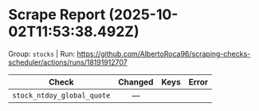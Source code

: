 # Scrape Report (2025-10-02T11:53:38.492Z)

Group: `stocks`  |  Run: https://github.com/AlbertoRoca96/scraping-checks-scheduler/actions/runs/18191912707

| Check | Changed | Keys | Error |
|---|:---:|:--|:--|
| `stock_ntdoy_global_quote` | — |  |  |

